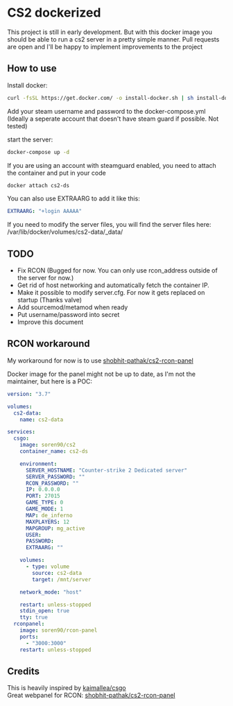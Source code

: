 # CS2 dockerized

This project is still in early development. But with this docker image you should be able to run a cs2 server in a pretty simple manner. Pull requests are open and I'll be happy to implement improvements to the project

## How to use

Install docker:
```bash
curl -fsSL https://get.docker.com/ -o install-docker.sh | sh install-docker.sh
```
  
Add your steam username and password to the docker-compose.yml (Ideally a seperate account that doesn't have steam guard if possible. Not tested)
  
start the server:
```bash
docker-compose up -d
```

If you are using an account with steamguard enabled, you need to attach the container and put in your code
```bash
docker attach cs2-ds
```

You can also use EXTRAARG to add it like this:
```yaml
EXTRAARG: "+login AAAAA"
```

If you need to modify the server files, you will find the server files here: /var/lib/docker/volumes/cs2-data/_data/ 

## TODO

- Fix RCON (Bugged for now. You can only use rcon_address outside of the server for now.)
- Get rid of host networking and automatically fetch the container IP.
- Make it possible to modify server.cfg. For now it gets replaced on startup (Thanks valve)
- Add sourcemod/metamod when ready
- Put username/password into secret
- Improve this document

## RCON workaround
My workaround for now is to use [shobhit-pathak/cs2-rcon-panel](https://github.com/shobhit-pathak/cs2-rcon-panel)
  
Docker image for the panel might not be up to date, as I'm not the maintainer, but here is a POC:
```yaml
version: "3.7"

volumes:
  cs2-data:
    name: cs2-data

services:
  csgo:
    image: soren90/cs2
    container_name: cs2-ds

    environment:
      SERVER_HOSTNAME: "Counter-strike 2 Dedicated server"
      SERVER_PASSWORD: ""
      RCON_PASSWORD: "" 
      IP: 0.0.0.0
      PORT: 27015
      GAME_TYPE: 0
      GAME_MODE: 1
      MAP: de_inferno
      MAXPLAYERS: 12
      MAPGROUP: mg_active
      USER:
      PASSWORD:
      EXTRAARG: ""

    volumes:
      - type: volume
        source: cs2-data
        target: /mnt/server

    network_mode: "host"

    restart: unless-stopped
    stdin_open: true
    tty: true
  rconpanel:
    image: soren90/rcon-panel
    ports:
      - "3000:3000"
    restart: unless-stopped

```

## Credits

This is heavily inspired by [kaimallea/csgo](https://github.com/kaimallea/csgo)  
Great webpanel for RCON:  [shobhit-pathak/cs2-rcon-panel](https://github.com/shobhit-pathak/cs2-rcon-panel)
